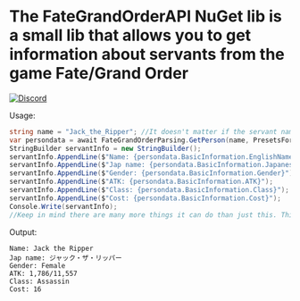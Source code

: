 # The FateGrandOrderAPI NuGet lib is a small lib that allows you to get information about servants from the game Fate/Grand Order
[![Discord](https://discordapp.com/api/guilds/525688264250753025/widget.png)](https://discord.gg/F5RhrBs)

Usage: 
```cs
string name = "Jack_the_Ripper"; //It doesn't matter if the servant name has the _ for spaces but it's a good idea to have them
var persondata = await FateGrandOrderParsing.GetPerson(name, PresetsForInformation.BasicInformation);
StringBuilder servantInfo = new StringBuilder();
servantInfo.AppendLine($"Name: {persondata.BasicInformation.EnglishName}");
servantInfo.AppendLine($"Jap name: {persondata.BasicInformation.JapaneseName}");
servantInfo.AppendLine($"Gender: {persondata.BasicInformation.Gender}");
servantInfo.AppendLine($"ATK: {persondata.BasicInformation.ATK}");
servantInfo.AppendLine($"Class: {persondata.BasicInformation.Class}");
servantInfo.AppendLine($"Cost: {persondata.BasicInformation.Cost}");
Console.Write(servantInfo);
//Keep in mind there are many more things it can do than just this. This is just a small example
```

Output:
```
Name: Jack the Ripper
Jap name: ジャック・ザ・リッパー
Gender: Female
ATK: 1,786/11,557
Class: Assassin
Cost: 16
```
